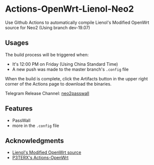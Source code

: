 # Actions-OpenWrt-Lienol-Neo2
Use Github Actions to automatically compile Lienol's Modified OpenWrt source for Neo2 (Using branch dev-19.07)

## Usages

The build process will be triggered when:

- It's 12:00 PM on Friday (Using China Standard Time)
- A new push was made to the master branch\'s ```.config``` file

When the build is complete, click the Artifacts button in the upper right corner of the Actions page to download the binaries.

Telegram Release Channel: [neo2passwall](https://t.me/neo2passwall)

## Features

- PassWall
- more in the ```.config``` file


## Acknowledgments

- [Lienol's Modified OpenWrt source](https://github.com/Lienol/openwrt)
- [P3TERX's Actions-OpenWrt](https://github.com/P3TERX/Actions-OpenWrt)
